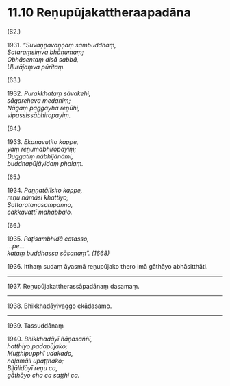 

# 11.10 Reṇupūjakattheraapadāna



(62.)

1931\. _“Suvaṇṇavaṇṇaṃ sambuddhaṃ,_  
_Sataraṃsiṃva bhāṇumaṃ;_  
_Obhāsentaṃ disā sabbā,_  
_Uḷurājaṃva pūritaṃ._  


(63.)

1932\. _Purakkhataṃ sāvakehi,_  
_sāgareheva medaniṃ;_  
_Nāgaṃ paggayha reṇūhi,_  
_vipassissābhiropayiṃ._  


(64.)

1933\. _Ekanavutito kappe,_  
_yaṃ reṇumabhiropayiṃ;_  
_Duggatiṃ nābhijānāmi,_  
_buddhapūjāyidaṃ phalaṃ._  


(65.)

1934\. _Paṇṇatālīsito kappe,_  
_reṇu nāmāsi khattiyo;_  
_Sattaratanasampanno,_  
_cakkavattī mahabbalo._  


(66.)

1935\. _Paṭisambhidā catasso,_  
_…pe…_  
_kataṃ buddhassa sāsanaṃ”. (1668)_  


1936\. Itthaṃ sudaṃ āyasmā reṇupūjako thero imā gāthāyo abhāsitthāti.

---

1937\. Reṇupūjakattherassāpadānaṃ dasamaṃ.



---

1938\. Bhikkhadāyivaggo ekādasamo.



---

1939\. Tassuddānaṃ



1940\. _Bhikkhadāyī ñāṇasaññī,_  
_hatthiyo padapūjako;_  
_Muṭṭhipupphī udakado,_  
_naḷamāli upaṭṭhako;_  
_Biḷālidāyī reṇu ca,_  
_gāthāyo cha ca saṭṭhi ca._  





